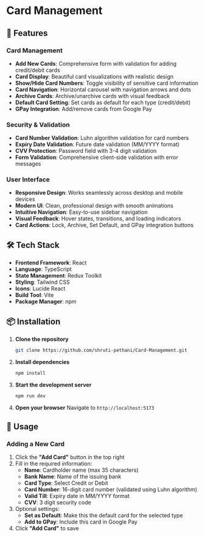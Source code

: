 # Card Management

## 🚀 Features

### Card Management
- **Add New Cards**: Comprehensive form with validation for adding credit/debit cards
- **Card Display**: Beautiful card visualizations with realistic design
- **Show/Hide Card Numbers**: Toggle visibility of sensitive card information
- **Card Navigation**: Horizontal carousel with navigation arrows and dots
- **Archive Cards**: Archive/unarchive cards with visual feedback
- **Default Card Setting**: Set cards as default for each type (credit/debit)
- **GPay Integration**: Add/remove cards from Google Pay

### Security & Validation
- **Card Number Validation**: Luhn algorithm validation for card numbers
- **Expiry Date Validation**: Future date validation (MM/YYYY format)
- **CVV Protection**: Password field with 3-4 digit validation
- **Form Validation**: Comprehensive client-side validation with error messages

### User Interface
- **Responsive Design**: Works seamlessly across desktop and mobile devices
- **Modern UI**: Clean, professional design with smooth animations
- **Intuitive Navigation**: Easy-to-use sidebar navigation
- **Visual Feedback**: Hover states, transitions, and loading indicators
- **Card Actions**: Lock, Archive, Set Default, and GPay integration buttons


## 🛠️ Tech Stack

- **Frontend Framework**: React 
- **Language**: TypeScript
- **State Management**: Redux Toolkit
- **Styling**: Tailwind CSS
- **Icons**: Lucide React
- **Build Tool**: Vite
- **Package Manager**: npm

## 📦 Installation

1. **Clone the repository**
   ```bash
   git clone https://github.com/shruti-pethani/Card-Management.git
   ```

2. **Install dependencies**
   ```bash
   npm install
   ```

3. **Start the development server**
   ```bash
   npm run dev
   ```

4. **Open your browser**
   Navigate to `http://localhost:5173`

## 🎯 Usage

### Adding a New Card

1. Click the **"Add Card"** button in the top right
2. Fill in the required information:
   - **Name**: Cardholder name (max 35 characters)
   - **Bank Name**: Name of the issuing bank
   - **Card Type**: Select Credit or Debit
   - **Card Number**: 16-digit card number (validated using Luhn algorithm)
   - **Valid Till**: Expiry date in MM/YYYY format
   - **CVV**: 3 digit security code
3. Optional settings:
   - **Set as Default**: Make this the default card for the selected type
   - **Add to GPay**: Include this card in Google Pay
4. Click **"Add Card"** to save
